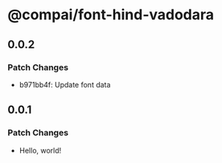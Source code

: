 # @compai/font-hind-vadodara

## 0.0.2

### Patch Changes

- b971bb4f: Update font data

## 0.0.1

### Patch Changes

- Hello, world!
